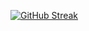 [![GitHub Streak](https://streak-stats.demolab.com?user=9trococde&theme=dark)](https://git.io/streak-stats)

